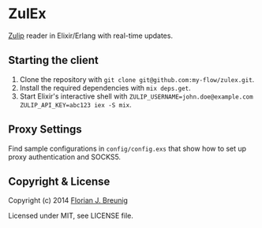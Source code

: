 ZulEx
=====

[Zulip](https://zulip.com) reader in Elixir/Erlang with real-time updates.

## Starting the client
1. Clone the repository with `git clone git@github.com:my-flow/zulex.git`.
2. Install the required dependencies with `mix deps.get`.
3. Start Elixir's interactive shell with `ZULIP_USERNAME=john.doe@example.com ZULIP_API_KEY=abc123 iex -S mix`.


## Proxy Settings
Find sample configurations in `config/config.exs` that show how to set up proxy authentication and SOCKS5.


## Copyright & License

Copyright (c) 2014 [Florian J. Breunig](http://www.my-flow.com)

Licensed under MIT, see LICENSE file.
